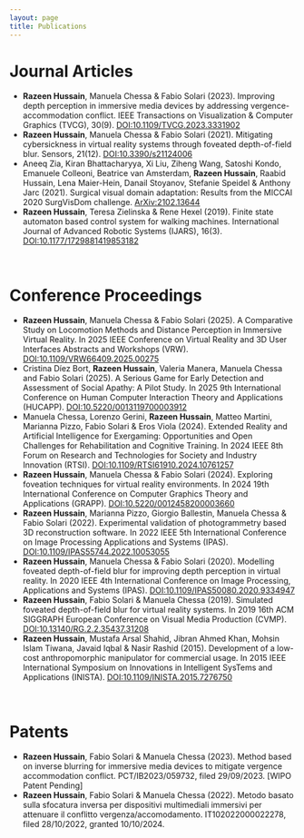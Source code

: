 ```yaml
---
layout: page
title: Publications
---
```


# Journal Articles
- **Razeen Hussain**, Manuela Chessa & Fabio Solari (2023). Improving depth perception in immersive media devices by addressing vergence-accommodation conflict. IEEE Transactions on Visualization & Computer Graphics (TVCG), 30(9). [DOI:10.1109/TVCG.2023.3331902](https://doi.org/10.1109/TVCG.2023.3331902)
- **Razeen Hussain**, Manuela Chessa & Fabio Solari (2021). Mitigating cybersickness in virtual reality systems through foveated depth-of-field blur. Sensors, 21(12). [DOI:10.3390/s21124006](https://doi.org/)
- Aneeq Zia, Kiran Bhattacharyya, Xi Liu, Ziheng Wang, Satoshi Kondo, Emanuele Colleoni, Beatrice van Amsterdam, **Razeen Hussain**, Raabid Hussain, Lena Maier-Hein, Danail Stoyanov, Stefanie Speidel & Anthony Jarc (2021). Surgical visual domain adaptation: Results from the MICCAI 2020 SurgVisDom challenge. [ArXiv:2102.13644](https://arxiv.org/abs/2102.13644)
- **Razeen Hussain**, Teresa Zielinska & Rene Hexel (2019). Finite state automaton based control system for walking machines. International Journal of Advanced Robotic Systems (IJARS), 16(3). [DOI:10.1177/1729881419853182](https://doi.org/)

<br>

# Conference Proceedings
- **Razeen Hussain**, Manuela Chessa & Fabio Solari (2025). A Comparative Study on Locomotion Methods and Distance Perception in Immersive Virtual Reality. In 2025 IEEE Conference on Virtual Reality and 3D User Interfaces Abstracts and Workshops (VRW). [DOI:10.1109/VRW66409.2025.00275](https://doi.org/10.1109/VRW66409.2025.00275)
- Cristina Díez Bort, **Razeen Hussain**, Valeria Manera, Manuela Chessa and Fabio Solari (2025). A Serious Game for Early Detection and Assessment of Social Apathy: A Pilot Study. In 2025 9th International Conference on Human Computer Interaction Theory and Applications (HUCAPP). [DOI:10.5220/0013119700003912](https://doi.org/10.5220/0013119700003912)
- Manuela Chessa, Lorenzo Gerini, **Razeen Hussain**, Matteo Martini, Marianna Pizzo, Fabio Solari & Eros Viola (2024). Extended Reality and Artificial Intelligence for Exergaming: Opportunities and Open Challenges for Rehabilitation and Cognitive Training. In 2024 IEEE 8th Forum on Research and Technologies for Society and Industry Innovation (RTSI). [DOI:10.1109/RTSI61910.2024.10761257](https://doi.org/10.1109/RTSI61910.2024.10761257)
- **Razeen Hussain**, Manuela Chessa & Fabio Solari (2024). Exploring foveation techniques for virtual reality environments. In 2024 19th International Conference on Computer Graphics Theory and Applications (GRAPP). [DOI:10.5220/0012458200003660](https://doi.org/10.5220/0012458200003660)
- **Razeen Hussain**, Marianna Pizzo, Giorgio Ballestin, Manuela Chessa & Fabio Solari (2022). Experimental validation of photogrammetry based 3D reconstruction software. In 2022 IEEE 5th International Conference on Image Processing Applications and Systems (IPAS). [DOI:10.1109/IPAS55744.2022.10053055](https://doi.org/10.1109/IPAS55744.2022.10053055)
- **Razeen Hussain**, Manuela Chessa & Fabio Solari (2020). Modelling foveated depth-of-field blur for improving depth perception in virtual reality. In 2020 IEEE 4th International Conference on Image Processing, Applications and Systems (IPAS). [DOI:10.1109/IPAS50080.2020.9334947](https://doi.org/10.1109/IPAS50080.2020.9334947)
- **Razeen Hussain**, Fabio Solari & Manuela Chessa (2019). Simulated foveated depth-of-field blur for virtual reality systems. In 2019 16th ACM SIGGRAPH European Conference on Visual Media Production (CVMP). [DOI:10.13140/RG.2.2.35437.31208](https://doi.org/10.13140/RG.2.2.35437.31208)
- **Razeen Hussain**, Mustafa Arsal Shahid, Jibran Ahmed Khan, Mohsin Islam Tiwana, Javaid Iqbal & Nasir Rashid (2015). Development of a low-cost anthropomorphic manipulator for commercial usage. In 2015 IEEE International Symposium on Innovations in Intelligent SysTems and Applications (INISTA). [DOI:10.1109/INISTA.2015.7276750](https://doi.org/10.1109/INISTA.2015.7276750)

<br>

# Patents
- **Razeen Hussain**, Fabio Solari & Manuela Chessa (2023). Method based on inverse blurring for immersive media devices to mitigate vergence accommodation conflict. PCT/IB2023/059732, filed 29/09/2023. [WIPO Patent Pending]
- **Razeen Hussain**, Fabio Solari & Manuela Chessa (2022). Metodo basato sulla sfocatura inversa per dispositivi multimediali immersivi per attenuare il conflitto vergenza/accomodamento. IT102022000022278, filed 28/10/2022, granted 10/10/2024.
